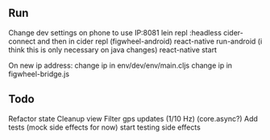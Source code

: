 Run
---------------------

Change dev settings on phone to use IP:8081
lein repl :headless
cider-connect and then in cider repl (figwheel-android)
react-native run-android (i think this is only necessary on java changes)
react-native start

On new ip address:
change ip in env/dev/env/main.cljs
change ip in figwheel-bridge.js

Todo
--------------------

Refactor state
Cleanup view
Filter gps updates (1/10 Hz) (core.async?)
Add tests (mock side effects for now) start testing side effects
